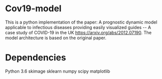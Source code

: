 # Cov19-model
This is a python implementation of the paper: A prognostic dynamic model applicable to infectious diseases providing easily visualized guides -- A case study of COVID-19 in the UK https://arxiv.org/abs/2012.07190. The model architecture is based on the original paper.
# Dependencies
Python 3.6
skimage
sklearn
numpy
scipy
matplotlib

